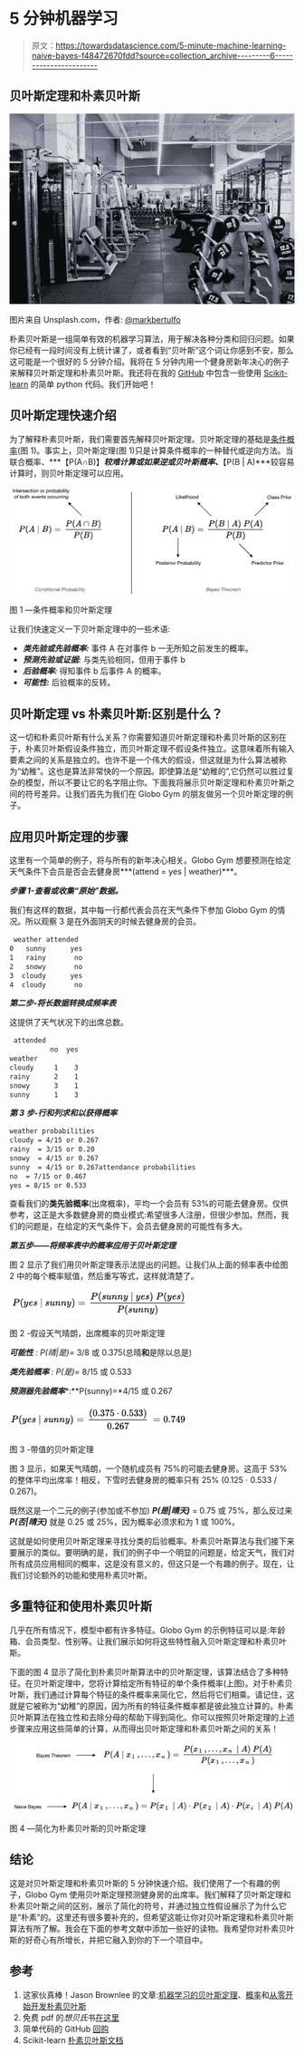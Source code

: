 # 5 分钟机器学习

> 原文：<https://towardsdatascience.com/5-minute-machine-learning-naive-bayes-f48472670fdd?source=collection_archive---------6----------------------->

## 贝叶斯定理和朴素贝叶斯

![](img/c440e0968c1c751b6c2ef6d9d0438872.png)

图片来自 Unsplash.com，作者: [@markbertulfo](https://unsplash.com/@markbertulfo)

朴素贝叶斯是一组简单有效的机器学习算法，用于解决各种分类和回归问题。如果你已经有一段时间没有上统计课了，或者看到“贝叶斯”这个词让你感到不安，那么这可能是一个很好的 5 分钟介绍。我将在 5 分钟内用一个健身房新年决心的例子来解释贝叶斯定理和朴素贝叶斯。我还将在我的 [GitHub](https://github.com/aviolante/quick_ml_series/blob/master/02_quick_ml_naive_bayes.py) 中包含一些使用 [Scikit-learn](https://scikit-learn.org/stable/modules/naive_bayes.html) 的简单 python 代码。我们开始吧！

## 贝叶斯定理快速介绍

为了解释朴素贝叶斯，我们需要首先解释贝叶斯定理。贝叶斯定理的基础是[条件概率](https://www.statisticshowto.com/probability-and-statistics/statistics-definitions/conditional-probability-definition-examples/)(图 1)。事实上，贝叶斯定理(图 1)只是计算条件概率的一种替代或逆向方法。当联合概率、***【P(A∩B)】***较难计算或如果逆或贝叶斯概率、***【P(B | A)***较容易计算时，则贝叶斯定理可以应用。

![](img/0bd9a1e3f7d464a3ee1319670bcf2035.png)

图 1 —条件概率和贝叶斯定理

让我们快速定义一下贝叶斯定理中的一些术语:

*   ***类先验或先验概率:*** 事件 A 在对事件 b 一无所知之前发生的概率。
*   ***预测先验或证据:*** 与类先验相同，但用于事件 b
*   ***后验概率:*** 得知事件 b 后事件 A 的概率。
*   ***可能性:*** 后验概率的反转。

## 贝叶斯定理 vs 朴素贝叶斯:区别是什么？

这一切和朴素贝叶斯有什么关系？你需要知道贝叶斯定理和朴素贝叶斯的区别在于，朴素贝叶斯假设条件独立，而贝叶斯定理不假设条件独立。这意味着所有输入要素之间的关系是独立的。也许不是一个伟大的假设，但这就是为什么算法被称为“幼稚”。这也是算法非常快的一个原因。即使算法是“幼稚的”,它仍然可以胜过复杂的模型，所以不要让它的名字阻止你。下面我将展示贝叶斯定理和朴素贝叶斯之间的符号差异。让我们首先为我们在 Globo Gym 的朋友做另一个贝叶斯定理的例子。

## 应用贝叶斯定理的步骤

这里有一个简单的例子，将与所有的新年决心相关。Globo Gym 想要预测在给定天气条件下会员是否会去健身房***(attend = yes | weather)***。

***步骤 1-查看或收集“原始”数据。***

我们有这样的数据，其中每一行都代表会员在天气条件下参加 Globo Gym 的情况。所以观察 3 是在外面阴天的时候去健身房的会员。

```
 weather attended
0   sunny      yes
1   rainy       no
2   snowy       no
3  cloudy      yes
4  cloudy       no
```

***第二步-将长数据转换成频率表***

这提供了天气状况下的出席总数。

```
 attended
          no  yes
weather
cloudy     1    3
rainy      2    1
snowy      3    1
sunny      1    3
```

***第 3 步-行和列求和以获得概率***

```
weather probabilities
cloudy = 4/15 or 0.267
rainy  = 3/15 or 0.20
snowy  = 4/15 or 0.267
sunny  = 4/15 or 0.267attendance probabilities
no  = 7/15 or 0.467
yes = 8/15 or 0.533
```

查看我们的**类先验概率**(出席概率)，平均一个会员有 53%的可能去健身房。仅供参考，这正是大多数健身房的商业模式:希望很多人注册，但很少参加。然而，我们的问题是，在给定的天气条件下，会员去健身房的可能性有多大。

***第五步——将频率表中的概率应用于贝叶斯定理***

图 2 显示了我们用贝叶斯定理表示法提出的问题。让我们从上面的频率表中给图 2 中的每个概率赋值，然后重写等式，这样就清楚了。

![](img/479525a0953a2debbe89d328fb540946.png)

图 2 -假设天气晴朗，出席概率的贝叶斯定理

***可能性*** *: P(晴|是)=* 3/8 或 0.375(总晴**和**是除以总是)

***类先验概率*** *: P(是)=* 8/15 或 0.533

***预测器先验概率****:**P(sunny)=*4/15 或 0.267

![](img/d86cd8072f90b5151bf1ca2b8fc77ac6.png)

图 3 -带值的贝叶斯定理

图 3 显示，如果天气晴朗，一个随机成员有 75%的可能去健身房。这高于 53%的整体平均出席率！相反，下雪时去健身房的概率只有 25% (0.125 ⋅ 0.533 / 0.267)。

既然这是一个二元的例子(参加或不参加) ***P(是|晴天)*** = 0.75 或 75%，那么反过来 ***P(否|晴天)*** 就是 0.25 或 25%，因为概率必须求和为 1 或 100%。

这就是如何使用贝叶斯定理来寻找分类的后验概率。朴素贝叶斯算法与我们接下来要展示的类似。要明确的是，我们的例子中一个明显的问题是，给定天气，我们对所有成员应用相同的概率，这是没有意义的，但这只是一个有趣的例子。现在，让我们讨论额外的功能和使用朴素贝叶斯。

## 多重特征和使用朴素贝叶斯

几乎在所有情况下，模型中都有许多特征。Globo Gym 的示例特征可以是:年龄箱、会员类型、性别等。让我们展示如何将这些特性融入贝叶斯定理和朴素贝叶斯。

下面的图 4 显示了简化到朴素贝叶斯算法中的贝叶斯定理，该算法结合了多种特征。在贝叶斯定理中，您将计算给定所有特征的单个条件概率(上图)。对于朴素贝叶斯，我们通过计算每个特征的条件概率来简化它，然后将它们相乘。请记住，这就是它被称为“幼稚”的原因，因为所有的特征条件概率都是彼此独立计算的。朴素贝叶斯算法在独立性和去除分母的帮助下得到简化。你可以按照贝叶斯定理的上述步骤来应用这些简单的计算，从而得出贝叶斯定理和朴素贝叶斯之间的关系！

![](img/18c8e2f2dc4a01c8b82ec234e04300c4.png)

图 4 —简化为朴素贝叶斯的贝叶斯定理

## 结论

这是对贝叶斯定理和朴素贝叶斯的 5 分钟快速介绍。我们使用了一个有趣的例子，Globo Gym 使用贝叶斯定理预测健身房的出席率。我们解释了贝叶斯定理和朴素贝叶斯之间的区别，展示了简化的符号，并通过独立性假设展示了为什么它是“朴素”的。这里还有很多要补充的，但希望这能让你对贝叶斯定理和朴素贝叶斯算法有所了解。我会在下面的参考文献中添加一些好的读物。我希望你对朴素贝叶斯的好奇心有所增长，并把它融入到你的下一个项目中。

## 参考

1.  这家伙真棒！Jason Brownlee 的文章:[机器学习的贝叶斯定理](https://machinelearningmastery.com/bayes-theorem-for-machine-learning/)、[概率](https://machinelearningmastery.com/joint-marginal-and-conditional-probability-for-machine-learning/)和[从零开始开发朴素贝叶斯](https://machinelearningmastery.com/classification-as-conditional-probability-and-the-naive-bayes-algorithm/)
2.  免费 pdf 的*想贝氏*书[在这里](http://www.greenteapress.com/thinkbayes/thinkbayes.pdf)
3.  简单代码的 GitHub [回购](https://github.com/aviolante/quick_ml_series/blob/master/02_quick_ml_naive_bayes.py)
4.  Scikit-learn [朴素贝叶斯文档](https://scikit-learn.org/stable/modules/naive_bayes.html)